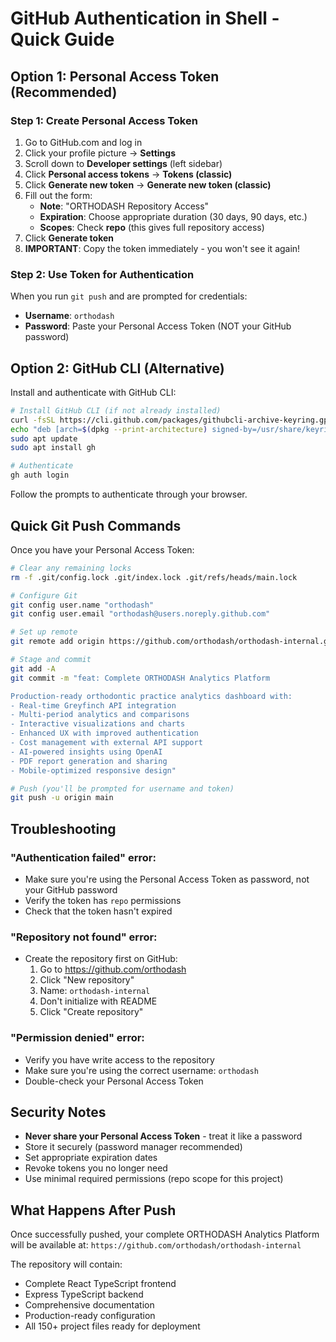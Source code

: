 # GitHub Authentication in Shell - Quick Guide

## Option 1: Personal Access Token (Recommended)

### Step 1: Create Personal Access Token
1. Go to GitHub.com and log in
2. Click your profile picture → **Settings**
3. Scroll down to **Developer settings** (left sidebar)
4. Click **Personal access tokens** → **Tokens (classic)**
5. Click **Generate new token** → **Generate new token (classic)**
6. Fill out the form:
   - **Note**: "ORTHODASH Repository Access"
   - **Expiration**: Choose appropriate duration (30 days, 90 days, etc.)
   - **Scopes**: Check **repo** (this gives full repository access)
7. Click **Generate token**
8. **IMPORTANT**: Copy the token immediately - you won't see it again!

### Step 2: Use Token for Authentication
When you run `git push` and are prompted for credentials:
- **Username**: `orthodash`
- **Password**: Paste your Personal Access Token (NOT your GitHub password)

## Option 2: GitHub CLI (Alternative)

Install and authenticate with GitHub CLI:
```bash
# Install GitHub CLI (if not already installed)
curl -fsSL https://cli.github.com/packages/githubcli-archive-keyring.gpg | sudo dd of=/usr/share/keyrings/githubcli-archive-keyring.gpg
echo "deb [arch=$(dpkg --print-architecture) signed-by=/usr/share/keyrings/githubcli-archive-keyring.gpg] https://cli.github.com/packages stable main" | sudo tee /etc/apt/sources.list.d/github-cli.list > /dev/null
sudo apt update
sudo apt install gh

# Authenticate
gh auth login
```

Follow the prompts to authenticate through your browser.

## Quick Git Push Commands

Once you have your Personal Access Token:

```bash
# Clear any remaining locks
rm -f .git/config.lock .git/index.lock .git/refs/heads/main.lock

# Configure Git
git config user.name "orthodash"
git config user.email "orthodash@users.noreply.github.com"

# Set up remote
git remote add origin https://github.com/orthodash/orthodash-internal.git

# Stage and commit
git add -A
git commit -m "feat: Complete ORTHODASH Analytics Platform

Production-ready orthodontic practice analytics dashboard with:
- Real-time Greyfinch API integration
- Multi-period analytics and comparisons
- Interactive visualizations and charts
- Enhanced UX with improved authentication
- Cost management with external API support
- AI-powered insights using OpenAI
- PDF report generation and sharing
- Mobile-optimized responsive design"

# Push (you'll be prompted for username and token)
git push -u origin main
```

## Troubleshooting

### "Authentication failed" error:
- Make sure you're using the Personal Access Token as password, not your GitHub password
- Verify the token has `repo` permissions
- Check that the token hasn't expired

### "Repository not found" error:
- Create the repository first on GitHub:
  1. Go to https://github.com/orthodash
  2. Click "New repository"
  3. Name: `orthodash-internal`
  4. Don't initialize with README
  5. Click "Create repository"

### "Permission denied" error:
- Verify you have write access to the repository
- Make sure you're using the correct username: `orthodash`
- Double-check your Personal Access Token

## Security Notes

- **Never share your Personal Access Token** - treat it like a password
- Store it securely (password manager recommended)
- Set appropriate expiration dates
- Revoke tokens you no longer need
- Use minimal required permissions (repo scope for this project)

## What Happens After Push

Once successfully pushed, your complete ORTHODASH Analytics Platform will be available at:
`https://github.com/orthodash/orthodash-internal`

The repository will contain:
- Complete React TypeScript frontend
- Express TypeScript backend
- Comprehensive documentation
- Production-ready configuration
- All 150+ project files ready for deployment